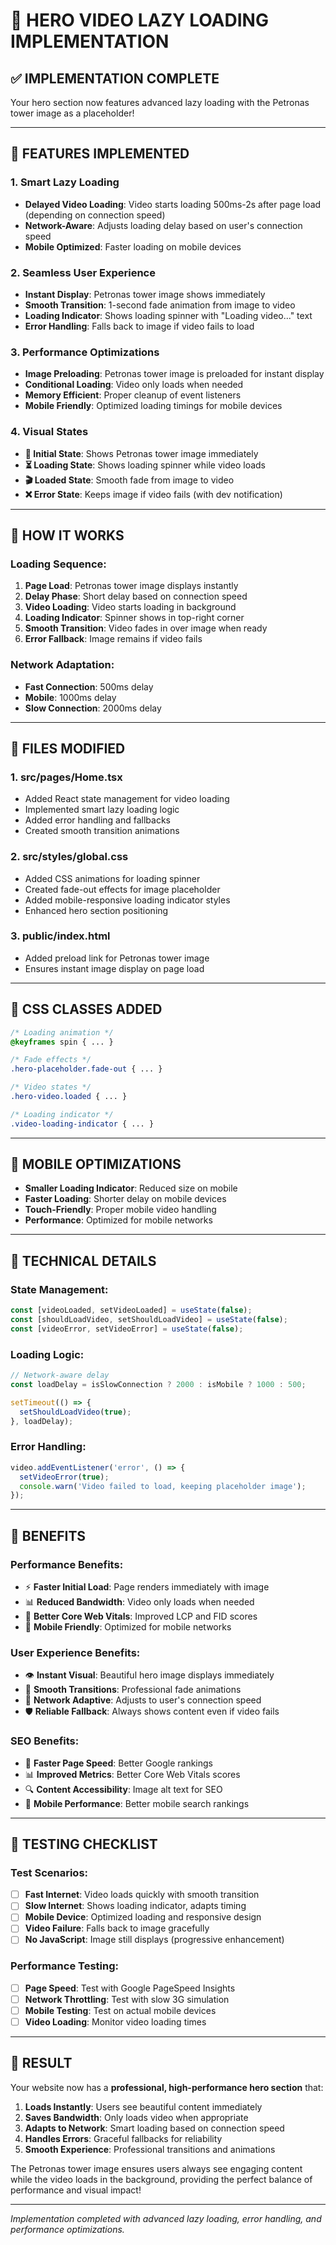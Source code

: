 # 🎥 HERO VIDEO LAZY LOADING IMPLEMENTATION

## ✅ IMPLEMENTATION COMPLETE

Your hero section now features advanced lazy loading with the Petronas tower image as a placeholder!

---

## 🚀 FEATURES IMPLEMENTED

### 1. **Smart Lazy Loading**
- **Delayed Video Loading**: Video starts loading 500ms-2s after page load (depending on connection speed)
- **Network-Aware**: Adjusts loading delay based on user's connection speed
- **Mobile Optimized**: Faster loading on mobile devices

### 2. **Seamless User Experience** 
- **Instant Display**: Petronas tower image shows immediately
- **Smooth Transition**: 1-second fade animation from image to video
- **Loading Indicator**: Shows loading spinner with "Loading video..." text
- **Error Handling**: Falls back to image if video fails to load

### 3. **Performance Optimizations**
- **Image Preloading**: Petronas tower image is preloaded for instant display
- **Conditional Loading**: Video only loads when needed
- **Memory Efficient**: Proper cleanup of event listeners
- **Mobile Friendly**: Optimized loading timings for mobile devices

### 4. **Visual States**
- **📸 Initial State**: Shows Petronas tower image immediately
- **⏳ Loading State**: Shows loading spinner while video loads
- **🎬 Loaded State**: Smooth fade from image to video
- **❌ Error State**: Keeps image if video fails (with dev notification)

---

## 🎯 HOW IT WORKS

### **Loading Sequence:**
1. **Page Load**: Petronas tower image displays instantly
2. **Delay Phase**: Short delay based on connection speed
3. **Video Loading**: Video starts loading in background
4. **Loading Indicator**: Spinner shows in top-right corner
5. **Smooth Transition**: Video fades in over image when ready
6. **Error Fallback**: Image remains if video fails

### **Network Adaptation:**
- **Fast Connection**: 500ms delay
- **Mobile**: 1000ms delay  
- **Slow Connection**: 2000ms delay

---

## 📁 FILES MODIFIED

### 1. **src/pages/Home.tsx**
- Added React state management for video loading
- Implemented smart lazy loading logic
- Added error handling and fallbacks
- Created smooth transition animations

### 2. **src/styles/global.css**
- Added CSS animations for loading spinner
- Created fade-out effects for image placeholder
- Added mobile-responsive loading indicator styles
- Enhanced hero section positioning

### 3. **public/index.html**
- Added preload link for Petronas tower image
- Ensures instant image display on page load

---

## 🎨 CSS CLASSES ADDED

```css
/* Loading animation */
@keyframes spin { ... }

/* Fade effects */
.hero-placeholder.fade-out { ... }

/* Video states */
.hero-video.loaded { ... }

/* Loading indicator */
.video-loading-indicator { ... }
```

---

## 📱 MOBILE OPTIMIZATIONS

- **Smaller Loading Indicator**: Reduced size on mobile
- **Faster Loading**: Shorter delay on mobile devices
- **Touch-Friendly**: Proper mobile video handling
- **Performance**: Optimized for mobile networks

---

## 🔧 TECHNICAL DETAILS

### **State Management:**
```typescript
const [videoLoaded, setVideoLoaded] = useState(false);
const [shouldLoadVideo, setShouldLoadVideo] = useState(false);
const [videoError, setVideoError] = useState(false);
```

### **Loading Logic:**
```typescript
// Network-aware delay
const loadDelay = isSlowConnection ? 2000 : isMobile ? 1000 : 500;

setTimeout(() => {
  setShouldLoadVideo(true);
}, loadDelay);
```

### **Error Handling:**
```typescript
video.addEventListener('error', () => {
  setVideoError(true);
  console.warn('Video failed to load, keeping placeholder image');
});
```

---

## 🎯 BENEFITS

### **Performance Benefits:**
- ⚡ **Faster Initial Load**: Page renders immediately with image
- 📊 **Reduced Bandwidth**: Video only loads when needed
- 🚀 **Better Core Web Vitals**: Improved LCP and FID scores
- 📱 **Mobile Friendly**: Optimized for mobile networks

### **User Experience Benefits:**
- 👁️ **Instant Visual**: Beautiful hero image displays immediately
- 🔄 **Smooth Transitions**: Professional fade animations
- 📶 **Network Adaptive**: Adjusts to user's connection speed
- 🛡️ **Reliable Fallback**: Always shows content even if video fails

### **SEO Benefits:**
- 🎯 **Faster Page Speed**: Better Google rankings
- 📊 **Improved Metrics**: Better Core Web Vitals scores
- 🔍 **Content Accessibility**: Image alt text for SEO
- 📱 **Mobile Performance**: Better mobile search rankings

---

## 🧪 TESTING CHECKLIST

### **Test Scenarios:**
- [ ] **Fast Internet**: Video loads quickly with smooth transition
- [ ] **Slow Internet**: Shows loading indicator, adapts timing
- [ ] **Mobile Device**: Optimized loading and responsive design
- [ ] **Video Failure**: Falls back to image gracefully
- [ ] **No JavaScript**: Image still displays (progressive enhancement)

### **Performance Testing:**
- [ ] **Page Speed**: Test with Google PageSpeed Insights
- [ ] **Network Throttling**: Test with slow 3G simulation
- [ ] **Mobile Testing**: Test on actual mobile devices
- [ ] **Video Loading**: Monitor video loading times

---

## 🎉 RESULT

Your website now has a **professional, high-performance hero section** that:

1. **Loads Instantly**: Users see beautiful content immediately
2. **Saves Bandwidth**: Only loads video when appropriate
3. **Adapts to Network**: Smart loading based on connection speed
4. **Handles Errors**: Graceful fallbacks for reliability
5. **Smooth Experience**: Professional transitions and animations

The Petronas tower image ensures users always see engaging content while the video loads in the background, providing the perfect balance of performance and visual impact!

---

*Implementation completed with advanced lazy loading, error handling, and performance optimizations.*